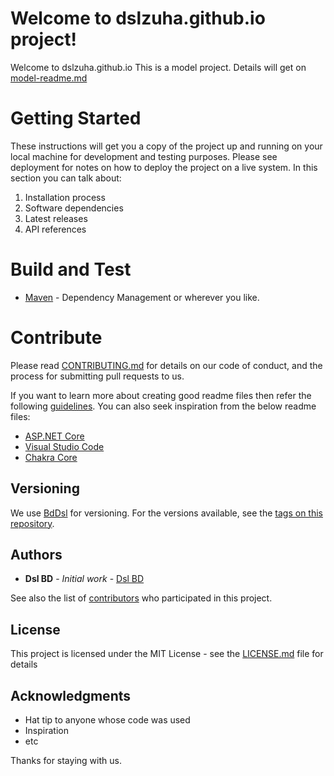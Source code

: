 # Welcome to dslzuha.github.io project! 
Welcome to dslzuha.github.io
This is a model project. Details will get on [model-readme.md]( https://github.com/dslzuha/dslzuha.github.io/blob/master/docs/model-readme.md) 

# Getting Started
These instructions will get you a copy of the project up and running on your local machine for development and testing purposes. Please see deployment for notes on how to deploy the project on a live system. In this section you can talk about:
1.	Installation process
2.	Software dependencies
3.	Latest releases
4.	API references

# Build and Test
* [Maven](https://maven.apache.org/) - Dependency Management or wherever you like. 

# Contribute
Please read [CONTRIBUTING.md](https://github.com/dslzuha/dslzuha.github.io/blob/master/CONTRIBUTING.md) for details on our code of conduct, and the process for submitting pull requests to us. 

If you want to learn more about creating good readme files then refer the following [guidelines](https://docs.microsoft.com/en-us/azure/devops/repos/git/create-a-readme?view=azure-devops). You can also seek inspiration from the below readme files:
- [ASP.NET Core](https://github.com/aspnet/Home)
- [Visual Studio Code](https://github.com/Microsoft/vscode)
- [Chakra Core](https://github.com/Microsoft/ChakraCore)

## Versioning

We use [BdDsl](http://dev.azure.com/bddsl/) for versioning. For the versions available, see the [tags on this repository](https://github.com/dslzuha/dslzuha.github.io/tags). 

## Authors

* **Dsl BD** - *Initial work* - [Dsl BD](https://github.com/dslzuha)

See also the list of [contributors](https://github.com/dslzuha/dslzuha.github.io/contributors) who participated in this project.

## License

This project is licensed under the MIT License - see the [LICENSE.md](https://github.com/dslzuha/dslzuha.github.io/blob/master/LICENSE.md) file for details

## Acknowledgments

* Hat tip to anyone whose code was used
* Inspiration
* etc

Thanks for staying with us.
